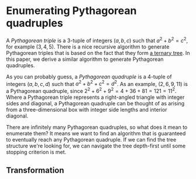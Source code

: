 # Enumerating Pythagorean quadruples

A <i>Pythagorean triple</i> is a 3-tuple of integers $(a, b, c)$ such that $a^2 + b^2 = c^2$, for example $(3, 4, 5)$. There is a nice recursive algorithm to generate Pythagorean triples that is based on the fact that they form [a ternary tree](https://en.wikipedia.org/wiki/Tree_of_primitive_Pythagorean_triples). In this paper, we derive a similar algorithm to generate Pythagorean quadruples.

As you can probably guess, a <i>Pythagorean quadruple</i> is a 4-tuple of integers $(a, b, c, d)$ such that $a^2 + b^2 + c^2 = d^2$. As an example, $(2, 6, 9, 11)$ is a Pythagorean quadruple, since $2^2 + 6^2 + 9^2 = 4 + 36 + 81 = 121 = 11^2$. Where a Pythagorean triple represents a right-angled triangle with integer sides and diagonal, a Pythagorean quadruple can be thought of as arising from a three-dimensional box with integer side lengths and interior diagonal.

There are infinitely many Pythagorean quadruples, so what does it mean to enumerate them? It means we want to find an algorithm that is guaranteed to eventually reach any Pythagorean quadruple. If we can find the tree structure we're looking for, we can navigate the tree depth-first until some stopping criterion is met.

## Transformation



